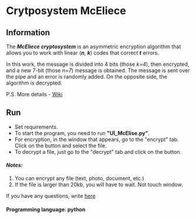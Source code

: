 # Сrytposystem McEliece

## Information

The ***McEliece cryptosystem*** is an asymmetric encryption algorithm that allows you to work with linear (***n***, ***k***) codes that correct ***t*** errors.

In this work, the message is divided into 4 bits (those *k=4*), then encrypted, and a new 7-bit (those *n=7*) message is obtained. The message is sent over the pipe and 
an error is randomly added. On the opposite side, the algorithm is decrypted. 

P.S. More details - [Wiki](https://en.wikipedia.org/wiki/McEliece_cryptosystem)

## Run

* Set requirements.
* To start the program, you need to run **"UI_McElise.py"**.
* For encryption, in the window that appears, go to the "encrypt" tab. Click on the button and select the file.
* To decrypt a file, just go to the "decrypt" tab and click on the button.

#### *Notes:* 

1. You can encrypt any file (text, photo, document, etc.)
2. If the file is larger than 20kb, you will have to wait. Not touch window.

If you have any questions, write [here](https://twitter.com/Aleksey_Grida)

#### Programming language: **python**
